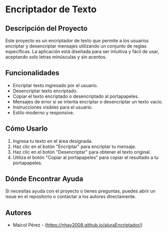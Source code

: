 # Encriptador de Texto

## Descripción del Proyecto
Este proyecto es un encriptador de texto que permite a los usuarios encriptar y desencriptar mensajes utilizando un conjunto de reglas específicas. La aplicación está diseñada para ser intuitiva y fácil de usar, aceptando solo letras minúsculas y sin acentos.

## Funcionalidades
- Encriptar texto ingresado por el usuario.
- Desencriptar texto encriptado.
- Copiar el texto encriptado o desencriptado al portapapeles.
- Mensajes de error si se intenta encriptar o desencriptar un texto vacío.
- Instrucciones visibles para el usuario.
- Estilo moderno y responsive.

## Cómo Usarlo
1. Ingresa tu texto en el área designada.
2. Haz clic en el botón "Encriptar" para encriptar tu mensaje.
3. Haz clic en el botón "Desencriptar" para obtener el texto original.
4. Utiliza el botón "Copiar al portapapeles" para copiar el resultado a tu portapapeles.

## Dónde Encontrar Ayuda
Si necesitas ayuda con el proyecto o tienes preguntas, puedes abrir un issue en el repositorio o contactar a los autores directamente.

## Autores
- Maicol Pérez - (https://nhay2008.github.io/aluraEncriptador/)
